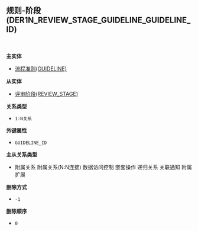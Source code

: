 ## 规则-阶段(DER1N_REVIEW_STAGE_GUIDELINE_GUIDELINE_ID) <!-- {docsify-ignore-all} -->



<br>
<p class="panel-title"><b>主实体</b></p>

* [流程准则(GUIDELINE)](module/TestMgmt/guideline)

<p class="panel-title"><b>从实体</b></p>

* [评审阶段(REVIEW_STAGE)](module/TestMgmt/review_stage)

<p class="panel-title"><b>关系类型</b></p>

* `1:N关系`

<p class="panel-title"><b>外键属性</b></p>

* `GUIDELINE_ID`

<p class="panel-title"><b>主从关系类型</b></p>

* <i class="fa fa-square"/></i> 附属关系 <i class="fa fa-square"/></i> 附属关系(N:N连接) <i class="fa fa-square"/></i> 数据访问控制 <i class="fa fa-square"/></i> 嵌套操作 <i class="fa fa-square"/></i> 递归关系 <i class="fa fa-square"/></i> 关联通知 <i class="fa fa-square"/></i> 附属扩展

<p class="panel-title"><b>删除方式</b></p>

* `-1`

<p class="panel-title"><b>删除顺序</b></p>

* `0`
